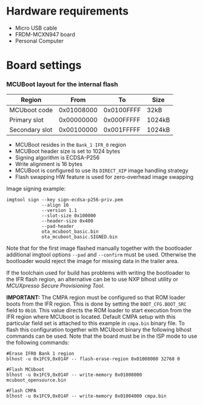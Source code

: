 Hardware requirements
=====================
- Micro USB cable
- FRDM-MCXN947 board
- Personal Computer

Board settings
============

### MCUBoot layout for the internal flash

| Region         | From       | To         | Size   |
|----------------|------------|------------|--------|
| MCUboot code   | 0x01008000 | 0x0100FFFF |   32kB |
| Primary slot   | 0x00000000 | 0x000FFFFF | 1024kB |
| Secondary slot | 0x00100000 | 0x001FFFFF | 1024kB |

- MCUBoot resides in the `Bank_1 IFR_0` region
- MCUBoot header size is set to 1024 bytes
- Signing algorithm is ECDSA-P256
- Write alignment is 16 bytes
- MCUBoot is configured to use its `DIRECT_XIP` image handling strategy
- Flash swapping HW feature is used for zero-overhead image swapping

Image signing example:

    imgtool sign --key sign-ecdsa-p256-priv.pem
                 --align 16
                 --version 1.1
                 --slot-size 0x100000
                 --header-size 0x400
                 --pad-header
                 ota_mcuboot_basic.bin
                 ota_mcuboot_basic.SIGNED.bin

Note that for the first image flashed manually together with the bootloader
additional imgtool options `--pad` and `--confirm` must be used. Otherwise
the bootloader would reject the image for missing data in the trailer area.

If the toolchain used for build has problems with writing the bootloader
to the IFR flash region, an alternative can be to use NXP blhost utility
or *MCUXpresso Secure Provisioning Tool*.

**IMPORTANT:**
The CMPA region must be configured so that ROM loader boots from the IFR
region. This is done by setting the `BOOT_CFG.BOOT_SRC` field to `0b10`. This
value directs the ROM loader to start execution from the IFR region where
MCUboot is located. Default CMPA setup with this particular field set is
attached to this example in `cmpa.bin` binary file.
To flash this configuration together with MCUboot binary the following blhost
commands can be used.  Note that the board must be in the ISP mode to use
the following commands:

    #Erase IFR0 Bank 1 region
    blhost -u 0x1FC9,0x014F -- flash-erase-region 0x01008000 32768 0

    #Flash MCUboot
    blhost -u 0x1FC9,0x014F -- write-memory 0x01008000 mcuboot_opensource.bin

    #Flash CMPA
    blhost -u 0x1FC9,0x014F -- write-memory 0x01004000 cmpa.bin
